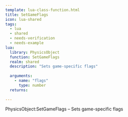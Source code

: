 ```yaml
---
template: lua-class-function.html
title: SetGameFlags
icon: lua-shared
tags:
  - lua
  - shared
  - needs-verification
  - needs-example
lua:
  library: PhysicsObject
  function: SetGameFlags
  realm: shared
  description: "Sets game-specific flags"
  
  arguments:
    - name: "flags"
      type: number
  returns:
    
---
```


<div class="lua__search__keywords">
PhysicsObject:SetGameFlags &#x2013; Sets game-specific flags
</div>

